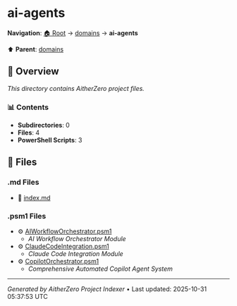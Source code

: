 # ai-agents

**Navigation**: [🏠 Root](../../index.md) → [domains](../index.md) → **ai-agents**

⬆️ **Parent**: [domains](../index.md)

## 📖 Overview

*This directory contains AitherZero project files.*

### 📊 Contents

- **Subdirectories**: 0
- **Files**: 4
- **PowerShell Scripts**: 3

## 📄 Files

### .md Files

- 📝 [index.md](./index.md)

### .psm1 Files

- ⚙️ [AIWorkflowOrchestrator.psm1](./AIWorkflowOrchestrator.psm1)
  - *AI Workflow Orchestrator Module*
- ⚙️ [ClaudeCodeIntegration.psm1](./ClaudeCodeIntegration.psm1)
  - *Claude Code Integration Module*
- ⚙️ [CopilotOrchestrator.psm1](./CopilotOrchestrator.psm1)
  - *Comprehensive Automated Copilot Agent System*

---

*Generated by AitherZero Project Indexer* • Last updated: 2025-10-31 05:37:53 UTC

